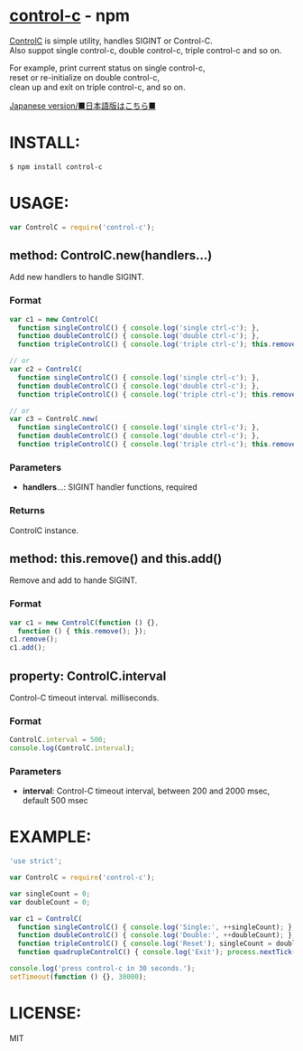 [control-c](https://www.npmjs.org/package/control-c) - npm
====

[ControlC](https://www.npmjs.org/package/control-c) is simple utility, handles SIGINT or Control-C.<br/>
Also suppot single control-c, double control-c, triple control-c and so on.

For example, print current status on single control-c,<br/>
reset or re-initialize on double control-c,<br/>
clean up and exit on triple control-c, and so on.

[Japanese version/■日本語版はこちら■](README-JP.md#readme)

# INSTALL:

```bash
$ npm install control-c
```

# USAGE:

```js
var ControlC = require('control-c');
```

## method: ControlC.new(handlers...)

  Add new handlers to handle SIGINT.

### Format

```js
var c1 = new ControlC(
  function singleControlC() { console.log('single ctrl-c'); },
  function doubleControlC() { console.log('double ctrl-c'); },
  function tripleControlC() { console.log('triple ctrl-c'); this.remove(); });

// or
var c2 = ControlC(
  function singleControlC() { console.log('single ctrl-c'); },
  function doubleControlC() { console.log('double ctrl-c'); },
  function tripleControlC() { console.log('triple ctrl-c'); this.remove(); });

// or
var c3 = ControlC.new(
  function singleControlC() { console.log('single ctrl-c'); },
  function doubleControlC() { console.log('double ctrl-c'); },
  function tripleControlC() { console.log('triple ctrl-c'); this.remove(); });
```

### Parameters

  + **handlers**...: SIGINT handler functions, required

### Returns

  ControlC instance.

## method: this.remove() and this.add()

  Remove and add to hande SIGINT.

### Format

```js
var c1 = new ControlC(function () {},
  function () { this.remove(); });
c1.remove();
c1.add();
```

## property: ControlC.interval

  Control-C timeout interval. milliseconds.

### Format

```js
ControlC.interval = 500;
console.log(ControlC.interval);
```

### Parameters

  + **interval**: Control-C timeout interval, between 200 and 2000 msec, default 500 msec

# EXAMPLE:

```js
'use strict';

var ControlC = require('control-c');

var singleCount = 0;
var doubleCount = 0;

var c1 = ControlC(
  function singleControlC() { console.log('Single:', ++singleCount); },
  function doubleControlC() { console.log('Double:', ++doubleCount); },
  function tripleControlC() { console.log('Reset'); singleCount = doubleCount = 0; },
  function quadrupleControlC() { console.log('Exit'); process.nextTick(process.exit); });

console.log('press control-c in 30 seconds.');
setTimeout(function () {}, 30000);
```

# LICENSE:

  MIT
